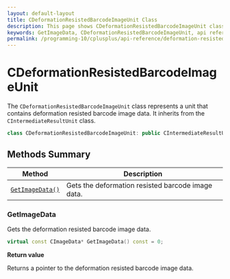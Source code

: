 ```yaml
---
layout: default-layout
title: CDeformationResistedBarcodeImageUnit Class
description: This page shows CDeformationResistedBarcodeImageUnit class definition of Dynamsoft Barcode Reader SDK C++ Edition.
keywords: GetImageData, CDeformationResistedBarcodeImageUnit, api reference
permalink: /programming-10/cplusplus/api-reference/deformation-resisted-barcode-image-unit.html
---
```

# CDeformationResistedBarcodeImageUnit

The `CDeformationResistedBarcodeImageUnit` class represents a unit that contains deformation resisted barcode image data. It inherits from the `CIntermediateResultUnit` class.

```cpp
class CDeformationResistedBarcodeImageUnit: public CIntermediateResultUnit
```

## Methods Summary

| Method                            | Description |
|-----------------------------------|-------------|
| [`GetImageData()`](#getimagedata)           | Gets the deformation resisted barcode image data.|


### GetImageData

Gets the deformation resisted barcode image data.

```cpp
virtual const CImageData* GetImageData() const = 0;
```

**Return value**

Returns a pointer to the deformation resisted barcode image data.
